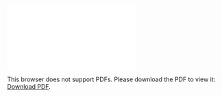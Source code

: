 <object data="christ-in-song/CIS1908pdfs/353.pdf" type="application/pdf" width="100%" height="1024px">
    <embed src="christ-in-song/CIS1908pdfs/353.pdf">
        <p>This browser does not support PDFs. Please download the PDF to view it: <a href="christ-in-song/CIS1908pdfs/353.pdf">Download PDF</a>.</p>
    </embed>
</object>
